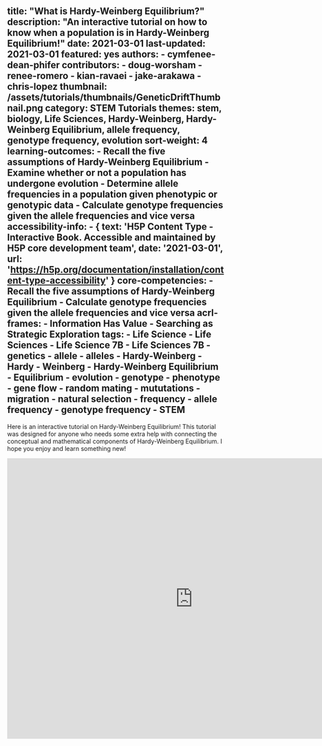 title:  "What is Hardy-Weinberg Equilibrium?"
description: "An interactive tutorial on how to know when a population is in Hardy-Weinberg Equilibrium!"
date:   2021-03-01
last-updated: 2021-03-01
featured: yes
authors:
    - cymfenee-dean-phifer
contributors:
    - doug-worsham
    - renee-romero
    - kian-ravaei
    - jake-arakawa
    - chris-lopez
thumbnail: /assets/tutorials/thumbnails/GeneticDriftThumbnail.png
category: STEM Tutorials
themes: stem, biology, Life Sciences, Hardy-Weinberg, Hardy-Weinberg Equilibrium, allele frequency, genotype frequency, evolution
sort-weight: 4
learning-outcomes:
    - Recall the five assumptions of Hardy-Weinberg Equilibrium
    - Examine whether or not a population has undergone evolution
    - Determine allele frequencies in a population given phenotypic or genotypic data
    - Calculate genotype frequencies given the allele frequencies and vice versa
accessibility-info:
    - { text: 'H5P Content Type - Interactive Book. Accessible and maintained by H5P core development team', date: '2021-03-01', url: 'https://h5p.org/documentation/installation/content-type-accessibility' }
core-competencies:
    - Recall the five assumptions of Hardy-Weinberg Equilibrium
    - Calculate genotype frequencies given the allele frequencies and vice versa
acrl-frames:
    - Information Has Value
    - Searching as Strategic Exploration
tags:
    - Life Science
    - Life Sciences
    - Life Science 7B
    - Life Sciences 7B
    - genetics
    - allele
    - alleles
    - Hardy-Weinberg
    - Hardy
    - Weinberg
    - Hardy-Weinberg Equilibrium
    - Equilibrium
    - evolution
    - genotype
    - phenotype
    - gene flow
    - random mating
    - mututations
    - migration
    - natural selection
    - frequency
    - allele frequency
    - genotype frequency
    - STEM
---
Here is an interactive tutorial on Hardy-Weinberg Equilibrium! This tutorial was designed for anyone who needs some extra help with connecting the conceptual and mathematical components of Hardy-Weinberg Equilibrium. I hope you enjoy and learn something new!

<iframe src="https://ccle.ucla.edu/mod/hvp/embed.php?id=3639345" width="862" height="651" frameborder="0" allowfullscreen="allowfullscreen"></iframe><script src="https://ccle.ucla.edu/mod/hvp/library/js/h5p-resizer.js" charset="UTF-8"></script>
